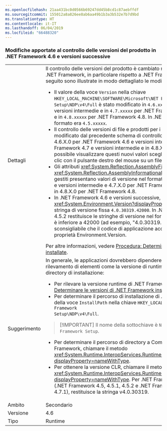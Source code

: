 ```yaml
---
ms.openlocfilehash: 21aa431bc0d0566b69247dd45b8cd1c87aebffdf
ms.sourcegitcommit: 155012a8a826ee8ab6aa49b1b3a3b532e7b7d9bd
ms.translationtype: HT
ms.contentlocale: it-IT
ms.lasthandoff: 06/04/2019
ms.locfileid: "66488320"
---
```

### <a name="product-versioning-changes-in-the-net-framework-46-and-later-versions"></a>Modifiche apportate al controllo delle versioni del prodotto in .NET Framework 4.6 e versioni successive

|   |   |
|---|---|
|Dettagli|Il controllo delle versioni del prodotto è cambiato rispetto alle versioni precedenti di .NET Framework, in particolare rispetto a .NET Framework 4, 4.5, 4.5.1 e 4.5.2. Di seguito sono illustrate in modo dettagliato le modifiche:<ul><li>Il valore della voce <code>Version</code> nella chiave <code>HKEY_LOCAL_MACHINE\SOFTWARE\Microsoft\NET Framework Setup\NDP\v4\Full</code> è stato modificato in <code>4.6.xxxxx</code> per .NET Framework 4.6 e versioni intermedie e in <code>4.7.xxxxx</code> per .NET Framework 4.7 e versioni intermedie e in <code>4.8.xxxxx</CODE> per .NET Framework 4.8. In .NET Framework 4.5, 4.5.1 e 4.5.2, il formato era <code>4.5.xxxxx</code>.</li><li>Il controllo delle versioni di file e prodotti per i file di .NET Framework è stato modificato dal precedente schema di controllo delle versioni 4.0.30319.x in 4.6.X.0 per .NET Framework 4.6 e versioni intermedie e in 4.7.X.0 per .NET Framework 4.7 e versioni intermedie e in 4.8.X.0 per .NET Framework 4.8. È possibile visualizzare questi nuovi valori scegliendo Proprietà dopo aver fatto clic con il pulsante destro del mouse su un file.</li><li>Gli attributi <xref:System.Reflection.AssemblyFileVersionAttribute> e <xref:System.Reflection.AssemblyInformationalVersionAttribute> per gli assembly gestiti presentano valori di versione nel formato 4.6.X.0 per .NET Framework 4.6 e versioni intermedie e 4.7.X.0 per .NET Framework 4.7 e versioni intermedie e in 4.8.X.0 per .NET Framework 4.8.</li><li>In .NET Framework 4.6 e versioni successive, la proprietà <xref:System.Environment.Version?displayProperty=nameWithType> restituisce la stringa di versione fissa <code>4.0.30319.42000</code>. In .NET Framework 4, 4.5, 4.5.1 e 4.5.2 restituisce le stringhe di versione nel formato <code>4.0.30319.xxxxx</code>, dove <code>xxxxx</code> è inferiore a 42000 (ad esempio, &quot;4.0.30319.18010&quot;). Si noti che è sconsigliabile che il codice di applicazione acquisisca nuove dipendenze dalla proprietà Environment.Version.</li></ul>Per altre informazioni, vedere [Procedura: Determinare le versioni di .NET Framework installate](~/docs/framework/migration-guide/how-to-determine-which-versions-are-installed.md).|
|Suggerimento|In generale, le applicazioni dovrebbero dipendere dalle tecniche consigliate per il rilevamento di elementi come la versione di runtime di .NET Framework e la directory di installazione:<ul><li>Per rilevare la versione runtime di .NET Framework, vedere [Procedura: Determinare le versioni di .NET Framework installate](~/docs/framework/migration-guide/how-to-determine-which-versions-are-installed.md).</li><li>Per determinare il percorso di installazione di .NET Framework, usare il valore della voce <code>InstallPath</code> nella chiave <code>HKEY_LOCAL_MACHINE\SOFTWARE\Microsoft\NET Framework Setup\NDP\v4\Full</code>.</li></ul> <blockquote> [!IMPORTANT] Il nome della sottochiave è <code>NET Framework Setup</code>, non <code>.NET Framework Setup</code>.</blockquote> <ul><li>Per determinare il percorso di directory a Common Language Runtime di .NET Framework, chiamare il metodo <xref:System.Runtime.InteropServices.RuntimeEnvironment.GetRuntimeDirectory?displayProperty=nameWithType>.</li><li>Per ottenere la versione CLR, chiamare il metodo <xref:System.Runtime.InteropServices.RuntimeEnvironment.GetSystemVersion?displayProperty=nameWithType>. Per .NET Framework 4 e versioni intermedie (.NET Framework 4.5, 4.5.1, 4.5.2 e .NET Framework 4.6, 4.6.1, 4.6.2, 4.7 e 4.7.1), restituisce la stringa v4.0.30319.</li></ul>|
|Ambito|Secondario|
|Versione|4.6|
|Tipo|Runtime|
